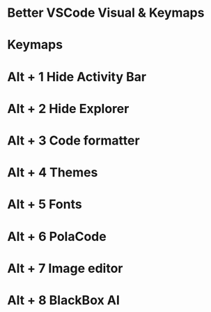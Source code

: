 # Better VSCode Visual & Keymaps
#
#
# Keymaps
# Alt + 1 Hide Activity Bar
# Alt + 2 Hide Explorer
# Alt + 3 Code formatter
# Alt + 4 Themes
# Alt + 5 Fonts
# Alt + 6 PolaCode
# Alt + 7 Image editor
# Alt + 8 BlackBox AI
